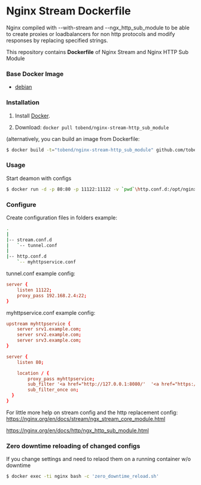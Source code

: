 # Nginx Stream Dockerfile
Nginx compiled with --with-stream and --ngx_http_sub_module to be able to create proxies or loadbalancers for non http protocols and modify responses by replacing specified strings.

This repository contains **Dockerfile** of Nginx Stream and Nginx HTTP Sub Module

### Base Docker Image

* [debian](https://hub.docker.com/_/debian/)


### Installation

1. Install [Docker](https://www.docker.com/).

2. Download: `docker pull tobend/nginx-stream-http_sub_module`

(alternatively, you can build an image from Dockerfile: 
```bash
$ docker build -t="tobend/nginx-stream-http_sub_module" github.com/tobend/nginx-stream-http_sub_module
```

### Usage

Start deamon with configs
```bash
$ docker run -d -p 80:80 -p 11122:11122 -v `pwd`\http.conf.d:/opt/nginx/http.conf.d  -v `pwd`\stream.conf.d:/opt/nginx/stream.conf.d --name nginx tobend/nginx-stream-http_sub_module
```

### Configure
Create configuration files in folders example:
```bash
.
|
|-- stream.conf.d
|   `-- tunnel.conf
|
|-- http.conf.d
    `-- myhttpservice.conf
```

tunnel.conf example config:
```conf
server {
    listen 11122;
    proxy_pass 192.168.2.4:22;
}
```

myhttpservice.conf example config:
```conf
upstream myhttpservice {
    server srv1.example.com;
    server srv2.example.com;
    server srv3.example.com;
}

server {
    listen 80;

    location / {
        proxy_pass myhttpservice;
        sub_filter '<a href="http://127.0.0.1:8080/'  '<a href="https://$host/';
        sub_filter_once on;
  }
}
```
For little more help on stream config and the http replacement config:
https://nginx.org/en/docs/stream/ngx_stream_core_module.html

https://nginx.org/en/docs/http/ngx_http_sub_module.html



### Zero downtime reloading of changed configs
If you change settings and need to relaod them on a running container w/o downtime
```bash
$ docker exec -ti nginx bash -c 'zero_downtime_reload.sh'
```
